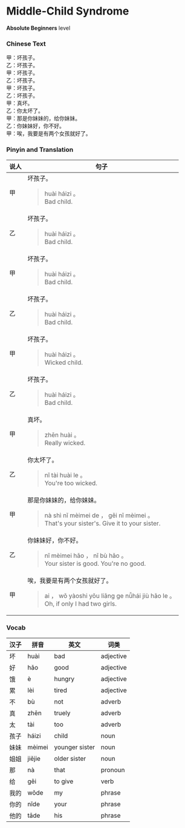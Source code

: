 # Middle-Child Syndrome
**Absolute Beginners** level
### Chinese Text
甲：坏孩子。<br />乙：坏孩子。<br />甲：坏孩子。<br />乙：坏孩子。<br />甲：坏孩子。<br />乙：坏孩子。<br />甲：真坏。<br />乙：你太坏了。<br />甲：那是你妹妹的，给你妹妹。<br />乙：你妹妹好，你不好。<br />甲：唉，我要是有两个女孩就好了。

### Pinyin and Translation
|说人|句子|
|----|----|
|甲|坏孩子。<blockquote>huài háizi 。<br />Bad child.</blockquote>|
|乙|坏孩子。<blockquote>huài háizi 。<br />Bad child.</blockquote>|
|甲|坏孩子。<blockquote>huài háizi 。<br />Bad child.</blockquote>|
|乙|坏孩子。<blockquote>huài háizi 。<br />Bad child.</blockquote>|
|甲|坏孩子。<blockquote>huài háizi 。<br />Wicked child.</blockquote>|
|乙|坏孩子。<blockquote>huài háizi 。<br />Bad child.</blockquote>|
|甲|真坏。<blockquote>zhēn huài 。<br />Really wicked.</blockquote>|
|乙|你太坏了。<blockquote>nǐ tài huài le 。<br />You're too wicked.</blockquote>|
|甲|那是你妹妹的，给你妹妹。<blockquote>nà shì nǐ mèimei de ， gěi nǐ mèimei 。<br />That's your sister's. Give it to your sister.</blockquote>|
|乙|你妹妹好，你不好。<blockquote>nǐ mèimei hǎo ， nǐ bù hǎo 。<br />Your sister is good. You're no good.</blockquote>|
|甲|唉，我要是有两个女孩就好了。<blockquote>ai ， wǒ yàoshi yǒu liǎng ge nǚhái jiù hǎo le 。<br />Oh, if only I had two girls.</blockquote>|
### Vocab
|汉子|拼音|英文|词类|
|----|----|----|----|
|坏|huài|bad|adjective|
|好|hǎo|good|adjective|
|饿|è|hungry|adjective|
|累|lèi|tired|adjective|
|不|bù|not|adverb|
|真|zhēn|truely|adverb|
|太|tài|too|adverb|
|孩子|háizi|child|noun|
|妹妹|mèimei|younger sister|noun|
|姐姐|jiějie|older sister|noun|
|那|nà|that|pronoun|
|给|gěi|to give|verb|
|我的|wǒde|my|phrase|
|你的|nǐde|your|phrase|
|他的|tāde|his|phrase|